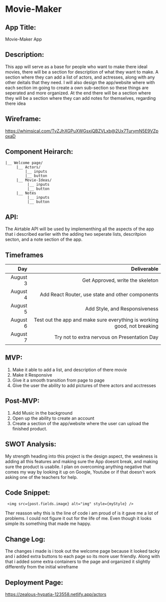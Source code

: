 # Movie-Maker

## App Title:
Movie-Maker App

## Description:
This app will serve as a base for people who want to make there ideal movies, there will be a section for description of what they want to make. A section where they can add a list of actors, and actresses, along with any other deitals that they need. I will also design the app/website where with each section im going to create a own sub-section so these things are seperated and more organized. At the end there will be a section where they will be a section where they can add notes for themselves, regarding there idea 

## Wireframe:
https://whimsical.com/TvZJhXGPuXWGsxjQBZVLxb@2Ux7TurymN5E9VZpoxaD

## Component Heirarch:
```
|__ Welcome page/
     |__ Actors/
         |__ inputs
         |__ button
     |__ Movie-Ideas/
          |__ inputs
          |__ button
     |__ Notes
          |__ inputs
          |__ button
 ```

## API:
The Airtable API will be used by implementhing all the aspects of the app that i described earlier with the adding two seperate lists, descritpion secton, and a note section of the app. 

## Timeframes
|   Day      | Deliverable                                        |
| ----------:| --------------------------------------------------:| 
| August 3    |Get Approved, write the skeleton           |
| August 4    |Add React Router, use state and other components                  |
| August 5   |Add Style, and Responsiveness   |
| August 6    |Test out the app and make sure everything is working good, not breaking  |
| August 7   |Try not to extra nervous on Presentation Day                        |

## MVP:
1. Make it able to add a list, and description of there movie
2. Make it Responsive
3. Give it a smooth transition from page to page
4. Give the user the ability to add pictures of there actors and acctresses 

## Post-MVP:
1. Add Music in the background
2. Open up the ability to create an account 
3. Create a section of the app/website where the user can upload the finished product.

## SWOT Analysis:
My strength heading into this project is the design aspect, the weakness is adding all this features and making sure the App doesnt break, and making sure the product is usablle. I plan on overcoming anything negative that comes my way by looking it up on Google, Youtube or if that doesn't work asking one of the teachers for help.

## Code Snippet:
```
 <img src={post.fields.image} alt="img" style={myStyle} />
```
Ther reasson why this is the line of code i am proud of is it gave me a lot of problems. I could not figure it out for the life of me. Even though it looks simple its something that made me happy.

## Change Log: 
The changes i made is i took out the welcome page because it looked tacky and i added extra buttons to each page so its more user friendly. Along with that i added some extra containers to the page and organized it slightly differently from the initial wireframe

## Deployment Page:

https://zealous-hypatia-123558.netlify.app/actors
